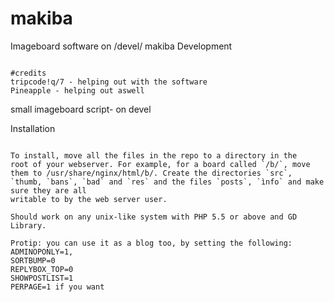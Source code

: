 # makiba
Imageboard software on /devel/
makiba Development
~~~~~~~~~~~~~~~~~~~

#credits
tripcode!q/7 - helping out with the software
Pineapple - helping out aswell

~~~~~~~~~~~~~~~~~~~
small imageboard script- on devel


Installation
~~~~~~~~~~~~

To install, move all the files in the repo to a directory in the
root of your webserver. For example, for a board called `/b/`, move
them to /usr/share/nginx/html/b/. Create the directories `src`,
`thumb, `bans`, `bad` and `res` and the files `posts`, `ìnfo` and make sure they are all
writable to by the web server user.

Should work on any unix-like system with PHP 5.5 or above and GD Library.

Protip: you can use it as a blog too, by setting the following:
ADMINOPONLY=1,
SORTBUMP=0
REPLYBOX_TOP=0
SHOWPOSTLIST=1
PERPAGE=1 if you want

 
